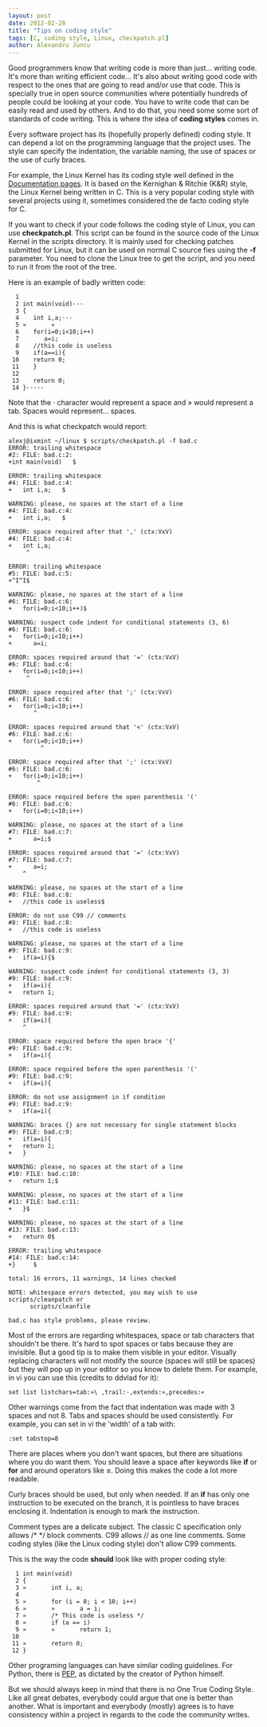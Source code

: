 ```yaml
---
layout: post
date: 2012-02-28
title: "Tips on coding style"
tags: [C, coding style, Linux, checkpatch.pl]
author: Alexandru Juncu
---
```


Good programmers know that writing code is more than just... writing code.
It's more than writing efficient code... It's also about writing good code
with respect to the ones that are going to read and/or use that code. This
is specially true in open source communities where potentially hundreds of
people could be looking at your code. You have to write code that can be
easily read and used by others. And to do that, you need some some sort of
standards of code writing. This is where the idea of **coding styles**
comes in.

Every software project has its (hopefully properly defined) coding style. It
can depend a lot on the programming language that the project uses. The
style can specify the indentation, the variable naming, the use of spaces
or the use of curly braces.

For example, the Linux Kernel has its coding style well defined in the
[Documentation pages](http://www.kernel.org/doc/Documentation/CodingStyle).
It is based on the Kernighan & Ritchie (K&R) style, the Linux Kernel being
written in C. This is a very popular coding style with several projects
using it, sometimes considered the de facto coding style for C.

If you want to check if your code follows the coding style of Linux, you
can use **checkpatch.pl**. This script can be found in the source code of
the Linux Kernel in the scripts directory. It is mainly used for checking
patches submitted for Linux, but it can be used on normal C source fies
using the **-f** parameter. You need to clone the Linux tree to get the
script, and you need to run it from the root of the tree.

Here is an example of badly written code:

	  1 
	  2 int main(void)···
	  3 {
	  4    int i,a;···
	  5 »       »       
	  6    for(i=0;i<10;i++)
	  7       a=i;
	  8    //this code is useless
	  9    if(a==i){
	 10    return 0;
	 11    }
	 12 
	 13    return 0;
	 14 }·····

Note that the · character would represent a space and » would represent a
tab. Spaces would represent... spaces.

And this is what checkpatch would report:

	alexj@ixmint ~/linux $ scripts/checkpatch.pl -f bad.c
	ERROR: trailing whitespace
	#2: FILE: bad.c:2:
	+int main(void)   $

	ERROR: trailing whitespace
	#4: FILE: bad.c:4:
	+   int i,a;   $

	WARNING: please, no spaces at the start of a line
	#4: FILE: bad.c:4:
	+   int i,a;   $

	ERROR: space required after that ',' (ctx:VxV)
	#4: FILE: bad.c:4:
	+   int i,a;   
		 ^

	ERROR: trailing whitespace
	#5: FILE: bad.c:5:
	+^I^I$

	WARNING: please, no spaces at the start of a line
	#6: FILE: bad.c:6:
	+   for(i=0;i<10;i++)$

	WARNING: suspect code indent for conditional statements (3, 6)
	#6: FILE: bad.c:6:
	+   for(i=0;i<10;i++)
	+      a=i;

	ERROR: spaces required around that '=' (ctx:VxV)
	#6: FILE: bad.c:6:
	+   for(i=0;i<10;i++)
		 ^

	ERROR: space required after that ';' (ctx:VxV)
	#6: FILE: bad.c:6:
	+   for(i=0;i<10;i++)
		   ^

	ERROR: spaces required around that '<' (ctx:VxV)
	#6: FILE: bad.c:6:
	+   for(i=0;i<10;i++)
		     ^

	ERROR: space required after that ';' (ctx:VxV)
	#6: FILE: bad.c:6:
	+   for(i=0;i<10;i++)
			^

	ERROR: space required before the open parenthesis '('
	#6: FILE: bad.c:6:
	+   for(i=0;i<10;i++)

	WARNING: please, no spaces at the start of a line
	#7: FILE: bad.c:7:
	+      a=i;$

	ERROR: spaces required around that '=' (ctx:VxV)
	#7: FILE: bad.c:7:
	+      a=i;
		^

	WARNING: please, no spaces at the start of a line
	#8: FILE: bad.c:8:
	+   //this code is useless$

	ERROR: do not use C99 // comments
	#8: FILE: bad.c:8:
	+   //this code is useless

	WARNING: please, no spaces at the start of a line
	#9: FILE: bad.c:9:
	+   if(a=i){$

	WARNING: suspect code indent for conditional statements (3, 3)
	#9: FILE: bad.c:9:
	+   if(a=i){
	+   return 1;

	ERROR: spaces required around that '=' (ctx:VxV)
	#9: FILE: bad.c:9:
	+   if(a=i){
		^

	ERROR: space required before the open brace '{'
	#9: FILE: bad.c:9:
	+   if(a=i){

	ERROR: space required before the open parenthesis '('
	#9: FILE: bad.c:9:
	+   if(a=i){

	ERROR: do not use assignment in if condition
	#9: FILE: bad.c:9:
	+   if(a=i){

	WARNING: braces {} are not necessary for single statement blocks
	#9: FILE: bad.c:9:
	+   if(a=i){
	+   return 1;
	+   }

	WARNING: please, no spaces at the start of a line
	#10: FILE: bad.c:10:
	+   return 1;$

	WARNING: please, no spaces at the start of a line
	#11: FILE: bad.c:11:
	+   }$

	WARNING: please, no spaces at the start of a line
	#13: FILE: bad.c:13:
	+   return 0$

	ERROR: trailing whitespace
	#14: FILE: bad.c:14:
	+}     $

	total: 16 errors, 11 warnings, 14 lines checked

	NOTE: whitespace errors detected, you may wish to use scripts/cleanpatch or
	      scripts/cleanfile

	bad.c has style problems, please review.

Most of the errors are regarding whitespaces, space or tab characters that
shouldn't be there. It's hard to spot spaces or tabs because they are
invisible. But a good tip is to make them visible in your editor. Visually
replacing characters will not modify the source (spaces will still be
spaces) but they will pop up in your editor so you know to delete them.
For example, in vi you can use this (credits to ddvlad for it):

	set list listchars=tab:»\ ,trail:·,extends:»,precedes:«

Other warnings come from the fact that indentation was made with 3 spaces
and not 8. Tabs and spaces should be used consistently. For example, you
can set in vi the 'width' of a tab with:

	:set tabstop=8

There are places where you don't want spaces, but there are situations where
you do want them. You should leave a space after keywords like **if** or
**for** and around operators like **=**. Doing this makes the code a lot
more readable.

Curly braces should be used, but only when needed. If an **if** has only
one instruction to be executed on the branch, it is pointless to have
braces enclosing it. Indentation is enough to mark the instruction.

Comment types are a delicate subject. The classic C specification only
allows /\* \*/ block comments. C99 allows // as one line comments. Some
coding styles (like the Linux coding style) don't allow C99 comments.

This is the way the code **should** look like with proper coding style:

	  1 int main(void)
	  2 {
	  3 »       int i, a;
	  4 
	  5 »       for (i = 0; i < 10; i++)
	  6 »       »       a = i;
	  7 »       /* This code is useless */
	  8 »       if (a == i)
	  9 »       »       return 1;
	 10 
	 11 »       return 0;
	 12 }

Other programing languages can have similar coding guidelines. For Python,
there is [PEP](http://www.python.org/dev/peps/pep-0008/), as dictated by
the creator of Python himself.

But we should always keep in mind that there is no One True Coding Style.
Like all great debates, everybody could argue that one is better than
another. What is important and everybody (mostly) agrees is to have
consistency within a project in regards to the code the community writes.
